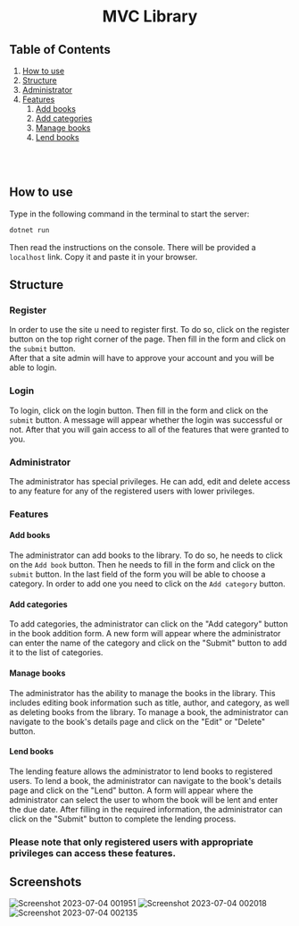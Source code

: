 # <center>MVC Library</center>

## Table of Contents
1. [How to use](#how-to-use)
2. [Structure](#structure)
3. [Administrator](#administrator)
4. [Features](#features)
    1. [Add books](#add-books)
    2. [Add categories](#add-categories)
    3. [Manage books](#manage-books)
    4. [Lend books](#lend-books)




<br/><br/>

## How to use
Type in the following command in the terminal to start the server:
```bash
dotnet run
```
Then read the instructions on the console. There will be provided a `localhost` link. Copy it and paste it in your browser.


## Structure
### Register
In order to use the site u need to register first. To do so, click on the register button on the top right corner of the page. Then fill in the form and click on the `submit` button.  
After that a site admin will have to approve your account and you will be able to login. 

### Login 
To login, click on the login button. Then fill in the form and click on the `submit` button. A message will appear whether the login was successful or not. After that you will gain access to all of the features that were granted to you.

### Administrator
The administrator has special privileges. He can add, edit and delete access to any feature for any of the registered users with lower privileges.

### Features
#### Add books
The administrator can add books to the library. To do so, he needs to click on the `Add book` button. Then he needs to fill in the form and click on the `submit` button. In the last field of the form you will be able to choose a category. In order to add one you need to click on the `Add category` button. 
#### Add categories
To add categories, the administrator can click on the "Add category" button in the book addition form. A new form will appear where the administrator can enter the name of the category and click on the "Submit" button to add it to the list of categories.

#### Manage books
The administrator has the ability to manage the books in the library. This includes editing book information such as title, author, and category, as well as deleting books from the library. To manage a book, the administrator can navigate to the book's details page and click on the "Edit" or "Delete" button.

#### Lend books
The lending feature allows the administrator to lend books to registered users. To lend a book, the administrator can navigate to the book's details page and click on the "Lend" button. A form will appear where the administrator can select the user to whom the book will be lent and enter the due date. After filling in the required information, the administrator can click on the "Submit" button to complete the lending process.

### Please note that only registered users with appropriate privileges can access these features.

## Screenshots
![Screenshot 2023-07-04 001951](https://github.com/lursz/MVC-Library/assets/93160829/61db45fb-cc24-41db-8572-d0bce7883305)
![Screenshot 2023-07-04 002018](https://github.com/lursz/MVC-Library/assets/93160829/7b6877bb-bcac-49aa-a6d2-0cd3b8a08f5b)
![Screenshot 2023-07-04 002135](https://github.com/lursz/MVC-Library/assets/93160829/e9ff1050-c671-4ea1-917a-9faff4411886)

